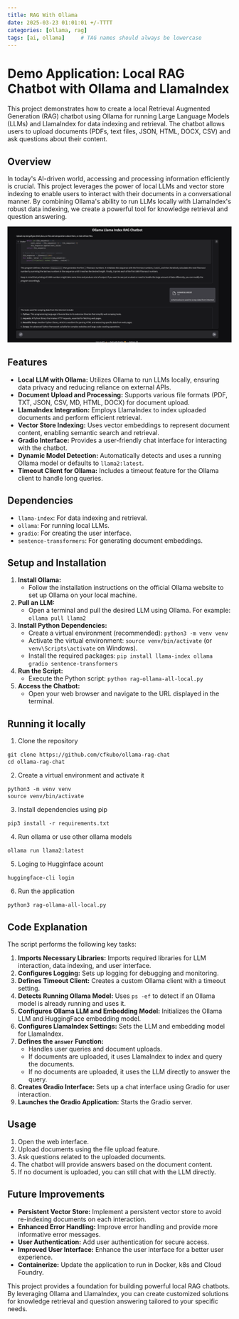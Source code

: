 ```yaml
---
title: RAG With Ollama
date: 2025-03-23 01:01:01 +/-TTTT
categories: [ollama, rag]
tags: [ai, ollama]     # TAG names should always be lowercase
---
```


# Demo Application: Local RAG Chatbot with Ollama and LlamaIndex

This project demonstrates how to create a local Retrieval Augmented Generation (RAG) chatbot using Ollama for running Large Language Models (LLMs) and LlamaIndex for data indexing and retrieval. The chatbot allows users to upload documents (PDFs, text files, JSON, HTML, DOCX, CSV) and ask questions about their content.

## Overview

In today's AI-driven world, accessing and processing information efficiently is crucial. This project leverages the power of local LLMs and vector store indexing to enable users to interact with their documents in a conversational manner. By combining Ollama's ability to run LLMs locally with LlamaIndex's robust data indexing, we create a powerful tool for knowledge retrieval and question answering.

![ragappimage](/static/ragapp.png)

## Features

* **Local LLM with Ollama:** Utilizes Ollama to run LLMs locally, ensuring data privacy and reducing reliance on external APIs.
* **Document Upload and Processing:** Supports various file formats (PDF, TXT, JSON, CSV, MD, HTML, DOCX) for document upload.
* **LlamaIndex Integration:** Employs LlamaIndex to index uploaded documents and perform efficient retrieval.
* **Vector Store Indexing:** Uses vector embeddings to represent document content, enabling semantic search and retrieval.
* **Gradio Interface:** Provides a user-friendly chat interface for interacting with the chatbot.
* **Dynamic Model Detection:** Automatically detects and uses a running Ollama model or defaults to `llama2:latest`.
* **Timeout Client for Ollama:** Includes a timeout feature for the Ollama client to handle long queries.

## Dependencies

* `llama-index`: For data indexing and retrieval.
* `ollama`: For running local LLMs.
* `gradio`: For creating the user interface.
* `sentence-transformers`: For generating document embeddings.

## Setup and Installation

1.  **Install Ollama:**
    * Follow the installation instructions on the official Ollama website to set up Ollama on your local machine.
2.  **Pull an LLM:**
    * Open a terminal and pull the desired LLM using Ollama. For example: `ollama pull llama2`
3.  **Install Python Dependencies:**
    * Create a virtual environment (recommended): `python3 -m venv venv`
    * Activate the virtual environment: `source venv/bin/activate` (or `venv\Scripts\activate` on Windows).
    * Install the required packages: `pip install llama-index ollama gradio sentence-transformers`
4.  **Run the Script:**
    * Execute the Python script: `python rag-ollama-all-local.py`
5.  **Access the Chatbot:**
    * Open your web browser and navigate to the URL displayed in the terminal.

## Running it locally

1. Clone the repository
```
git clone https://github.com/cfkubo/ollama-rag-chat
cd ollama-rag-chat
```

2. Create a virtual environment and activate it
```
python3 -m venv venv
source venv/bin/activate
```

3. Install dependencies using pip
```
pip3 install -r requirements.txt
```

4. Run ollama or use other ollama models
```
ollama run llama2:latest
```
5. Loging to Hugginface acount
```
huggingface-cli login
```
6. Run the application
```
python3 rag-ollama-all-local.py
```

## Code Explanation

The script performs the following key tasks:

1.  **Imports Necessary Libraries:** Imports required libraries for LLM interaction, data indexing, and user interface.
2.  **Configures Logging:** Sets up logging for debugging and monitoring.
3.  **Defines Timeout Client:** Creates a custom Ollama client with a timeout setting.
4.  **Detects Running Ollama Model:** Uses `ps -ef` to detect if an Ollama model is already running and uses it.
5.  **Configures Ollama LLM and Embedding Model:** Initializes the Ollama LLM and HuggingFace embedding model.
6.  **Configures LlamaIndex Settings:** Sets the LLM and embedding model for LlamaIndex.
7.  **Defines the `answer` Function:**
    * Handles user queries and document uploads.
    * If documents are uploaded, it uses LlamaIndex to index and query the documents.
    * If no documents are uploaded, it uses the LLM directly to answer the query.
8.  **Creates Gradio Interface:** Sets up a chat interface using Gradio for user interaction.
9.  **Launches the Gradio Application:** Starts the Gradio server.

## Usage

1.  Open the web interface.
2.  Upload documents using the file upload feature.
3.  Ask questions related to the uploaded documents.
4.  The chatbot will provide answers based on the document content.
5.  If no document is uploaded, you can still chat with the LLM directly.

## Future Improvements

* **Persistent Vector Store:** Implement a persistent vector store to avoid re-indexing documents on each interaction.
* **Enhanced Error Handling:** Improve error handling and provide more informative error messages.
* **User Authentication:** Add user authentication for secure access.
* **Improved User Interface:** Enhance the user interface for a better user experience.
* **Containerize:** Update the application to run in Docker, k8s and Cloud Foundry.

This project provides a foundation for building powerful local RAG chatbots. By leveraging Ollama and LlamaIndex, you can create customized solutions for knowledge retrieval and question answering tailored to your specific needs.
